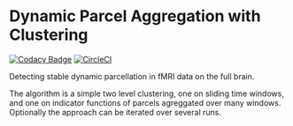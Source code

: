 # Dynamic Parcel Aggregation with Clustering

[![Codacy Badge](https://api.codacy.com/project/badge/Grade/963ddefc14884a289b800497e74c4e45)](https://app.codacy.com/gh/courtois-neuromod/dypac?utm_source=github.com&utm_medium=referral&utm_content=courtois-neuromod/dypac&utm_campaign=Badge_Grade_Dashboard) [![CircleCI](https://circleci.com/gh/courtois-neuromod/dypac.svg?style=svg)](https://circleci.com/gh/courtois-neuromod/dypac)

Detecting stable dynamic parcellation in fMRI data on the full brain.

The algorithm is a simple two level clustering, one on sliding time windows, and one on indicator functions of parcels agreggated over many windows. Optionally the approach can be iterated over several runs. 

